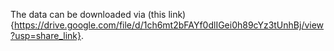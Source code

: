 The data can be downloaded via (this link){https://drive.google.com/file/d/1ch6mt2bFAYf0dlIGei0h89cYz3tUnhBj/view?usp=share_link}.
